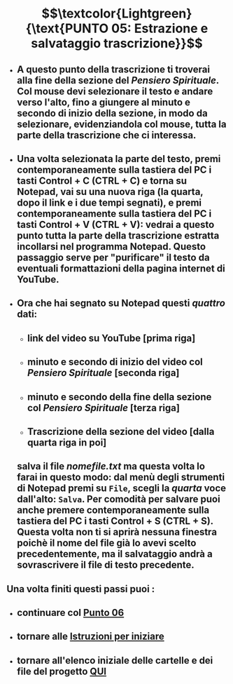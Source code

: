 # $$\textcolor{Lightgreen}{\text{PUNTO 05: Estrazione e salvataggio trascrizione}}$$

- ## A questo punto della trascrizione ti troverai alla fine della sezione del *Pensiero Spirituale*. Col mouse devi selezionare il testo e andare verso l'alto, fino a giungere al minuto e secondo di inizio della sezione, in modo da selezionare, evidenziandola col mouse, tutta la parte della trascrizione che ci interessa. ##
- ## Una volta selezionata la parte del testo, premi contemporaneamente sulla tastiera del PC i tasti Control + C (CTRL + C) e torna su Notepad, vai su una nuova riga (la quarta, dopo il link e i due tempi segnati), e premi contemporaneamente sulla tastiera del PC i tasti Control + V (CTRL + V): vedrai a questo punto tutta la parte della trascrizione estratta incollarsi nel programma Notepad. Questo passaggio serve per "purificare" il testo da eventuali formattazioni della pagina internet di YouTube. ##
- ## Ora che hai segnato su Notepad questi *quattro* dati: ##
  - ## link del video su YouTube [prima riga] ##
  - ## minuto e secondo di inizio del video col *Pensiero Spirituale* [seconda riga] ##
  - ## minuto e secondo della fine della sezione col *Pensiero Spirituale* [terza riga] ##
  - ## Trascrizione della sezione del video [dalla quarta riga in poi] ##
  ## salva il file *nomefile.txt* ma questa volta lo farai in questo modo: dal menù degli strumenti di Notepad premi su `File`, scegli la *quarta* voce dall'alto: `Salva`. Per comodità per salvare puoi anche premere contemporaneamente sulla tastiera del PC i tasti Control + S (CTRL + S). Questa volta non ti si aprirà nessuna finestra poichè il nome del file già lo avevi scelto precedentemente, ma il salvataggio andrà a sovrascrivere il file di testo precedente. ##

## Una volta finiti questi passi puoi : ##
- ## continuare col [Punto 06](https://github.com/EmanueleTinari/Pensieri/blob/main/Istruzioni/06_SistemazioniInizialiTesto.md) ##
- ## tornare alle [Istruzioni per iniziare](https://github.com/EmanueleTinari/Pensieri/blob/main/Istruzioni%20per%20iniziare.md) ##
- ## tornare all'elenco iniziale delle cartelle e dei file del progetto [QUI](https://github.com/EmanueleTinari/Pensieri) ##
